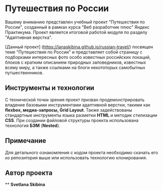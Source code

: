 # Путешествия по России

Вашему вниманию представлен учебный проект "Путешествия по России", созданный в рамках курса "Веб разработчик плюс" Яндекс Практикума. 
Проект является итоговой работой модуля по разделу "Адаптивная верстка". 
  
[Данный проект] (https://lanaskibina.github.io/russian-travel/) посвящен теме "Путешествия по России" и представляет собой страницу с подборками интересных фото особо известных российских локаций, блоков с кратким описанием природных заповедников, известных всему миру, а также ссылками на блоги некототорых самобытных путшественников.

## Инструменты и технологии

С технической точки зрения проект призван продемонстрировать владение базовыми инструментами адаптивной верстки, такими как **flexbox, медиа-запросы, Grid Layout**. Также задействованы стандартные инструменты языка разметки **HTML** и методик стилизации **CSS**. При создании файловой структуры проекта использована технология **БЭМ** (**Nested**). 

## Примечание  

Для детального ознакомления с кодом проекта необходимо скачать его из репозитория выше или использовать технологию клонирования.
 
## Автор проекта 

** **Svetlana Skibina**  
